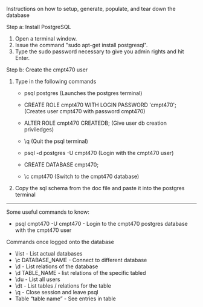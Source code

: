 Instructions on how to setup, generate, populate, and tear down the database

Step a: Install PostgreSQL
1. Open a terminal window.
2. Issue the command "sudo apt-get install postgresql".
3. Type the sudo password necessary to give you admin rights and hit Enter.

Step b: Create the cmpt470 user
1. Type in the following commands
    - psql postgres
         (Launches the postgres terminal)

    - CREATE ROLE cmpt470 WITH LOGIN PASSWORD 'cmpt470';
        (Creates user cmpt470 with password cmpt470)
        
    - ALTER ROLE cmpt470 CREATEDB;
        (Give user db creation priviledges)
    
    - \q
        (Quit the psql terminal)
    
    - psql -d postgres -U cmpt470
        (Login with the cmpt470 user)
        
    - CREATE DATABASE cmpt470;
    
    - \c cmpt470
        (Switch to the cmpt470 database)

2. Copy the sql schema from the doc file and paste it into the postgres terminal

---
Some useful commands to know:
- psql cmpt470 -U cmpt470 - Login to the cmpt470 postgres database with the cmpt470 user

Commands once logged onto the database
- \list - List actual databases
- \c DATABASE_NAME - Connect to different database
- \d - List relations of the database
- \d TABLE_NAME - list relations of the specific tabled
- \du - List all users
- \dt - List tables / relations for the table
- \q - Close session and leave psql
- Table “table name” - See entries in table
